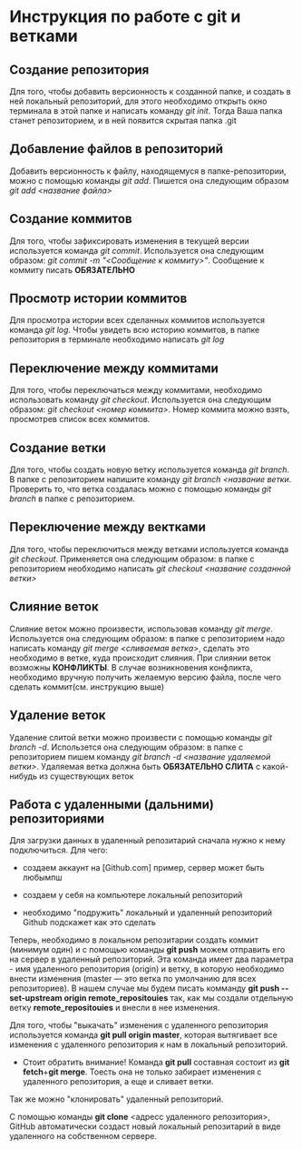 # Инструкция по работе с git и ветками

## Создание репозитория
Для того, чтобы добавить версионность к созданной папке, и создать в ней локальный репозиторий, для этого необходимо открыть окно терминала в этой папке и написать команду *git init*. Тогда Ваша папка станет репозиторием, и в ней появится скрытая папка .git

## Добавление файлов в репозиторий
Добавить версионность к файлу, находящемуся в папке-репозитории, можно с помощью команды *git add*. Пишется она следующим образом *git add <название файла>*

## Создание коммитов
Для того, чтобы зафиксировать изменения в текущей версии используется команда *git commit*. Используется она следующим образом: *git commit -m "<Сообщение к коммиту>"*. Сообщение к коммиту писать **ОБЯЗАТЕЛЬНО**

## Просмотр истории коммитов
Для просмотра истории всех сделанных коммитов используется команда *git log*. Чтобы увидеть всю историю коммитов, в папке репозитория в терминале необходимо написать *git log*

## Переключение между коммитами
Для того, чтобы переключаться между коммитами, необходимо использовать команду *git checkout*. Используется она следующим образом: *git checkout <номер коммита>*. Номер коммита можно взять, просмотрев список всех коммитов. 

## Создание ветки
Для того, чтобы создать новую ветку используется команда *git branch*. В папке с репозиторием напишите команду *git branch <название ветки*. Проверить то, что ветка создалась можно с помощью команды *git branch* в папке с репозиторием.

## Переключение между вектками
Для того, чтобы переключиться между ветками используется команда *git checkout*. Применяется она следующим образом: в папке с репозиторием необходимо написать *git checkout <название созданной ветки>*

## Слияние веток
Слияние веток можно произвести, использовав команду *git merge*. Используется она следующим образом: в папке с репозиторием надо написать команду *git merge <сливаемая ветка*>, сделать это необходимо в ветке, куда происходит слияния. При слиянии веток возможны **КОНФЛИКТЫ**. В случае возникновения конфликта, необходимо вручную получить желаемую версию файла, после чего сделать коммит(см. инструкцию выше)

## Удаление веток
Удаление слитой ветки можно произвести с помощью команды *git branch -d*. Использется она следующим образом: в папке с репозиторием пишем команду *git branch -d <название удаляемой ветки>*. Удаляемая ветка должна быть **ОБЯЗАТЕЛЬНО СЛИТА** с какой-нибудь из существующих веток

## Работа с удаленными (дальними) репозиториями

Для загрузки данных в удаленный репозитарий сначала нужно к нему подключиться. Для чего:

* создаем аккаунт на [Github.com] пример, сервер может быть любымпш

* создаем у себя на компьютере локальный репозиторий

* необходимо "подружить" локальный и удаленный репозиторий Github подскажет как это сделать

Теперь, необходимо в локальном репозитарии создать коммит (минимум один) и с помощью команды __git push__ можем отправить его на сервер в удаленный репозиторий. Эта команда имеет два параметра - имя удаленного репозитория (origin) и ветку, в которую необходимо внести изменения (master — это ветка по умолчанию для всех репозиториев). В нашем случае мы будем писать комманду __git push --set-upstream origin remote_repositouies__ так, как мы создали отдельную ветку __remote_repositouies__ и внесли в нее изменения.

Для того, чтобы "выкачать" изменения с удаленного репозитория используется команда __git pull origin master__, которая вытягивает все изменения с удаленного репозитория к нам в локальный репозиторий. 

* Стоит обратить внимание! Команда __git pull__ составная состоит из __git fetch__+__git merge__. Тоесть она не только забирает изменения с удаленного репозитория, а еще и сливает ветки.

Так же можно "клонировать" удаленный репозиторий.

С помощью команды __git clone__ <адресс удаленного репозитория>, GitHub автоматически создаст новый локальный репозитарий в виде удаленного на собственном сервере. 